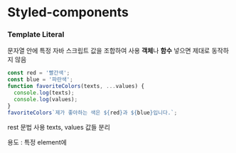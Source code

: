 # Styled-components

### Template Literal

문자열 안에 특정 자바 스크립트 값을 조합하여 사용
**객체**나 **함수** 넣으면 제대로 동작하지 않음

```jsx
const red = '빨간색';
const blue = '파란색';
function favoriteColors(texts, ...values) {
  console.log(texts);
  console.log(values);
}
favoriteColors`제가 좋아하는 색은 ${red}과 ${blue}입니다.`;
```

rest 문법 사용
texts, values 값들 분리

용도 : 특정 element에
